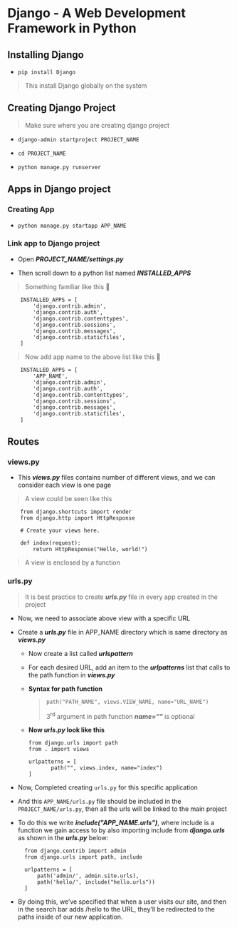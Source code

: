 
# Django - A Web Development Framework in Python  

## Installing Django  

- `pip install Django`  

> This install Django globally on the system  

## Creating Django Project  

> Make sure where you are creating django project  

- `django-admin startproject PROJECT_NAME`  

- `cd PROJECT_NAME`  

- `python manage.py runserver`  

## Apps in Django project  

### Creating App  

- `python manage.py startapp APP_NAME`  

### Link app to Django project  

- Open ***PROJECT_NAME/settings.py***  

- Then scroll down to a python list named ***INSTALLED_APPS***  

> Something familiar like this :arrow_down_small:  

        INSTALLED_APPS = [
            'django.contrib.admin',
            'django.contrib.auth',
            'django.contrib.contenttypes',
            'django.contrib.sessions',
            'django.contrib.messages',
            'django.contrib.staticfiles',
        ]

> Now add app name to the above list like this :arrow_down_small:

        INSTALLED_APPS = [
            'APP_NAME',
            'django.contrib.admin',
            'django.contrib.auth',
            'django.contrib.contenttypes',
            'django.contrib.sessions',
            'django.contrib.messages',
            'django.contrib.staticfiles',
        ]

## Routes

### views.py

- This ***views.py*** files contains number of different views, and we can consider each view is one page  

> A view could be seen like this

        from django.shortcuts import render
        from django.http import HttpResponse

        # Create your views here.

        def index(request):
            return HttpResponse("Hello, world!")
            
> A view is enclosed by a function  

### urls.py  

> It is best practice to create ***urls.py*** file in every app created in the project  

- Now, we need to associate above view with a specific URL  

- Create a ***urls.py*** file in APP_NAME directory which is same directory as ***views.py***  

  - Now create a list called ***urlspattern*** 
  - For each desired URL, add an item to the ***urlpatterns*** list that calls to the path function in ***views.py***
  - **Syntax for path function**
  
    > `path("PATH_NAME", views.VIEW_NAME, name="URL_NAME")`  
    > 
    > 3<sup>rd</sup> argument in path function ***name=""*** is optional
  
  -  **Now _urls.py_ look like this** 

         from django.urls import path  
         from . import views

         urlpatterns = [
                path("", views.index, name="index")
         ]

- Now, Completed creating `urls.py` for this specific application  
- And this `APP_NAME/urls.py` file should be included in the `PROJECT_NAME/urls.py`, then all the urls will be linked to the main project  
- To do this we write ***include("APP_NAME.urls")***, where include is a function we gain access to by also importing include from ***django.urls*** as shown in the ***urls.py*** below:

        from django.contrib import admin
        from django.urls import path, include

        urlpatterns = [
            path('admin/', admin.site.urls),
            path('hello/', include("hello.urls"))
        ]
        
- By doing this, we’ve specified that when a user visits our site, and then in the search bar adds /hello to the URL, they’ll be redirected to the paths inside of our new application.




